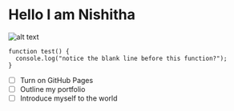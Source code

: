 # Hello I am Nishitha
![alt text](https://octodex.github.com/images/yaktocat.png)
```
function test() {
  console.log("notice the blank line before this function?");
}
```
- [ ] Turn on GitHub Pages
- [ ] Outline my portfolio
- [ ] Introduce myself to the world
